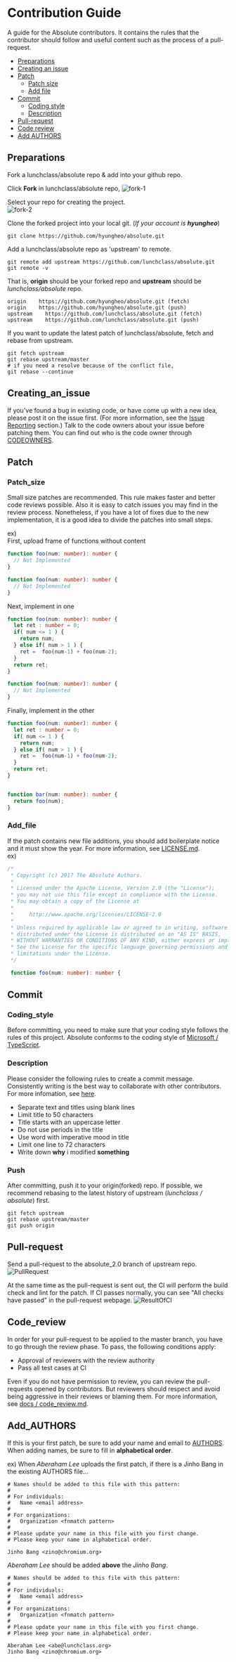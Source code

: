 # Contribution Guide
A guide for the Absolute contributors.
It contains the rules that the contributor should follow and useful content such as the process of a pull-request.  

- [Preparations](#preparations)  
- [Creating an issue](#creating_an_issue)
- [Patch](#patch)  
  - [Patch size](#patch_size)  
  - [Add file](#add_file)
- [Commit](#commit)  
  - [Coding style](#coding_style)  
  - [Description](#description)
- [Pull-request](#pull-request)
- [Code review](#code_review)
- [Add AUTHORS](#add_authors)

## Preparations
Fork a lunchclass/absolute repo & add into your github repo.  

Click **Fork** in lunchclass/absolute repo,
![fork-1](https://hyungheo.github.io/png/fork-1.png)

Select your repo for creating the project.  
![fork-2](https://hyungheo.github.io/png/fork-2.png)

Clone the forked project into your local git. (*If your account is **hyungheo***)
```
git clone https://github.com/hyungheo/absolute.git
```
Add a lunchclass/absolute repo as 'upstream' to remote.
```
git remote add upstream https://github.com/lunchclass/absolute.git
git remote -v
```

That is, **origin** should be your forked repo and **upstream** should be *lunchclass/absolute* repo.
```
origin    https://github.com/hyungheo/absolute.git (fetch)
origin    https://github.com/hyungheo/absolute.git (push)
upstream	https://github.com/lunchclass/absolute.git (fetch)
upstream	https://github.com/lunchclass/absolute.git (push)
```

If you want to update the latest patch of lunchclass/absolute, fetch and rebase from upstream.
```
git fetch upstream
git rebase upstream/master
# if you need a resolve because of the conflict file,
git rebase --continue
```

## Creating_an_issue
If you've found a bug in existing code, or have come up with a new idea, please post it on the issue first.
(For more information, see the [Issue Reporting](/docs/issue_reporting.md) section.)
Talk to the code owners about your issue before patching them.
You can find out who is the code owner through [CODEOWNERS](https://github.com/lunchclass/absolute/blob/master/docs/CODEOWNERS).

## Patch
### Patch_size
Small size patches are recommended. This rule makes faster and better code reviews possible.
Also it is easy to catch issues you may find in the review process.
Nonetheless, if you have a lot of fixes due to the new implementation, it is a good idea to divide the patches into small steps.

ex)   
First, upload frame of functions without content
```TypeScript
function foo(num: number): number {
  // Not Implemented
}

function foo(num: number): number {
  // Not Implemented
}
```

Next, implement in one
```TypeScript
function foo(num: number): number {
  let ret : number = 0;
  if( num <= 1 ) {
    return num;
  } else if( num > 1 ) {
    ret =  foo(num-1) + foo(num-2);
  }
  return ret;
}

function foo(num: number): number {
  // Not Implemented
}
```

Finally, implement in the other
```TypeScript
function foo(num: number): number {
  let ret : number = 0;
  if( num <= 1 ) {
    return num;
  } else if( num > 1 ) {
    ret =  foo(num-1) + foo(num-2);
  }
  return ret;
}


function bar(num: number): number {
  return foo(num);
}
```

### Add_file
If the patch contains new file additions, you should add boilerplate notice and it must show the year. For more information, see [LICENSE.md](/LICENSE.md).  
ex)  
```TypeScript
/*
 * Copyright (c) 2017 The Absolute Authors.
 *
 * Licensed under the Apache License, Version 2.0 (the "License");
 * you may not use this file except in compliance with the License.
 * You may obtain a copy of the License at
 *
 *     http://www.apache.org/licenses/LICENSE-2.0
 *
 * Unless required by applicable law or agreed to in writing, software
 * distributed under the License is distributed on an "AS IS" BASIS,
 * WITHOUT WARRANTIES OR CONDITIONS OF ANY KIND, either express or implied.
 * See the License for the specific language governing permissions and
 * limitations under the License.
 */

 function foo(num: number): number {
```

## Commit
### Coding_style
Before committing, you need to make sure that your coding style follows the rules of this project. Absolute conforms to the coding style of
[Microsoft / TypeScript](https://github.com/Microsoft/TypeScript/wiki/Coding-guidelines).  

### Description
Please consider the following rules to create a commit message. Consistently writing is the best way to collaborate with other contributors. For more infomation, see
[here](https://chris.beams.io/posts/git-commit).  

- Separate text and titles using blank lines
- Limit title to 50 characters
- Title starts with an uppercase letter
- Do not use periods in the title
- Use word with imperative mood in title
- Limit one line to 72 characters
- Write down **why** i modified **something**

### Push
After committing, push it to your origin(forked) repo.
If possible, we recommend rebasing to the latest history of upstream (*lunchclass / absolute*) first.
```
git fetch upstream
git rebase upstream/master
git push origin
```

## Pull-request
Send a pull-request to the absolute_2.0 branch of upstream repo.
![PullRequest](https://hyungheo.github.io/png/pullrequest.png)

At the same time as the pull-request is sent out, the CI will perform the build check and lint for the patch.
If CI passes normally, you can see "All checks have passed" in the pull-request webpage.
![ResultOfCI](https://hyungheo.github.io/png/ci.sample.png)

## Code_review
In order for your pull-request to be applied to the master branch, you have to go through the review phase.
To pass, the following conditions apply:
- Approval of reviewers with the review authority
- Pass all test cases at CI

Even if you do not have permission to review, you can review the pull-requests opened by contributors.
But reviewers should respect and avoid being aggressive in their reviews or blaming them.
For more information, see [docs / code_review.md](/docs/code_review.md).

## Add_AUTHORS
If this is your first patch, be sure to add your name and email to [AUTHORS](https://github.com/lunchclass/absolute/blob/master/docs/AUTHORS). When adding names, be sure to fill in **alphabetical order**.

ex) When *Aberaham Lee* uploads the first patch, if there is a Jinho Bang in the existing AUTHORS file...
```
# Names should be added to this file with this pattern:
#
# For individuals:
#   Name <email address>
#
# For organizations:
#   Organization <fnmatch pattern>
#
# Please update your name in this file with you first change.
# Please keep your name in alphabetical order.

Jinho Bang <zino@chromium.org>
```

*Aberaham Lee* should be added **above** the *Jinho Bang*.
```
# Names should be added to this file with this pattern:
#
# For individuals:
#   Name <email address>
#
# For organizations:
#   Organization <fnmatch pattern>
#
# Please update your name in this file with you first change.
# Please keep your name in alphabetical order.

Aberaham Lee <abe@lunchclass.org>
Jinho Bang <zino@chromium.org>
```
